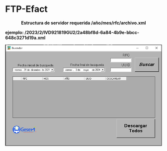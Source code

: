 # FTP-Efact
<p style="display: flex; justify-content: center; align-items: center;"><strong>Estructura de servidor requerida /año/mes/rfc/archivo.xml </strong></p>
<p style="display: flex; justify-content: center; align-items: center;"><strong>ejemplo: /2023/2/IVD921819GU2/2a48bf8d-6a84-4b9e-bbcc-648c3271d19a.xml</strong></p>
<div style="display: flex; justify-content: center; align-items: center;">
  <img src="bin\Resource\Screenshot_1.png" alt="ss" class="responsive-img" style="margin-right: 11px; display: block; margin-left: auto; margin-right: auto;">
</div>
